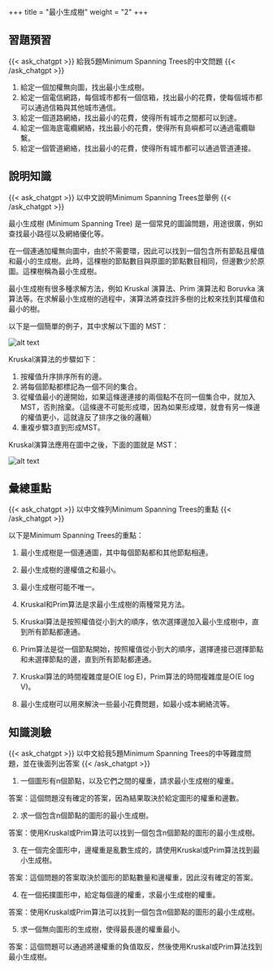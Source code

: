 +++
title = "最小生成樹"
weight = "2"
+++
## 習題預習
{{< ask_chatgpt >}}
給我5題Minimum Spanning Trees的中文問題
{{< /ask_chatgpt >}}



1. 給定一個加權無向圖，找出最小生成樹。
2. 給定一個電信網路，每個城市都有一個信箱，找出最小的花費，使每個城市都可以通過信箱與其他城市通信。
3. 給定一個道路網絡，找出最小的花費，使得所有城市之間都可以到達。
4. 給定一個海底電纜網絡，找出最小的花費，使得所有島嶼都可以通過電纜聯繫。
5. 給定一個管道網絡，找出最小的花費，使得所有城市都可以通過管道連接。   

## 說明知識
{{< ask_chatgpt >}}
以中文說明Minimum Spanning Trees並舉例
{{< /ask_chatgpt >}}



最小生成樹 (Minimum Spanning Tree) 是一個常見的圖論問題，用途很廣，例如查找最小路徑以及網絡優化等。

在一個連通加權無向圖中，由於不需要環，因此可以找到一個包含所有節點且權值和最小的生成樹。此時，這棵樹的節點數目與原圖的節點數目相同，但邊數少於原圖。這棵樹稱為最小生成樹。

最小生成樹有很多種求解方法，例如 Kruskal 演算法、Prim 演算法和 Boruvka 演算法等。在求解最小生成樹的過程中，演算法將查找許多樹的比較來找到其權值和最小的樹。

以下是一個簡單的例子，其中求解以下圖的 MST：

![alt text](https://cdn-images-1.medium.com/max/1600/1*ONTsEfxZCbxpMU0U6wfiJw.png)

Kruskal演算法的步驟如下：

1. 按權值升序排序所有的邊。
2. 將每個節點都標記為一個不同的集合。
3. 從權值最小的邊開始，如果這條邊連接的兩個點不在同一個集合中，就加入MST，否則捨棄。（這條邊不可能形成環，因為如果形成環，就會有另一條邊的權值更小，這就違反了排序之後的邏輯）
4. 重複步驟3直到形成MST。

Kruskal演算法應用在圖中之後，下面的圖就是 MST：

![alt text](https://cdn-images-1.medium.com/max/1600/1*ZDUym-7T65bTMFG8w7UPhw.png)   

## 彙總重點
{{< ask_chatgpt >}}
以中文條列Minimum Spanning Trees的重點
{{< /ask_chatgpt >}}



以下是Minimum Spanning Trees的重點：

1. 最小生成樹是一個連通圖，其中每個節點都和其他節點相連。

2. 最小生成樹的邊權值之和最小。

3. 最小生成樹可能不唯一。

4. Kruskal和Prim算法是求最小生成樹的兩種常見方法。

5. Kruskal算法是按照權值從小到大的順序，依次選擇邊加入最小生成樹中，直到所有節點都連通。

6. Prim算法是從一個節點開始，按照權值從小到大的順序，選擇連接已選擇節點和未選擇節點的邊，直到所有節點都連通。

7. Kruskal算法的時間複雜度是O(E log E)，Prim算法的時間複雜度是O(E log V)。

8. 最小生成樹可以用來解決一些最小花費問題，如最小成本網絡流等。   

## 知識測驗
{{< ask_chatgpt >}}
以中文給我5題Minimum Spanning Trees的中等難度問題，並在後面列出答案
{{< /ask_chatgpt >}}



1. 一個圖形有n個節點，以及它們之間的權重，請求最小生成樹的權重。

答案：這個問題沒有確定的答案，因為結果取決於給定圖形的權重和邊數。

2. 求一個包含n個節點的圖形的最小生成樹。

答案：使用Kruskal或Prim算法可以找到一個包含n個節點的圖形的最小生成樹。

3. 在一個完全圖形中，邊權重是亂數生成的，請使用Kruskal或Prim算法找到最小生成樹。

答案：這個問題的答案取決於圖形的節點數量和邊權重，因此沒有確定的答案。

4. 在一個拓撲圖形中，給定每個邊的權重，求最小生成樹的權重。

答案：使用Kruskal或Prim算法可以找到一個包含n個節點的圖形的最小生成樹。

5. 求一個無向圖形的生成樹，使得最長邊的權重最小。

答案：這個問題可以通過將邊權重的負值取反，然後使用Kruskal或Prim算法找到最小生成樹。   

